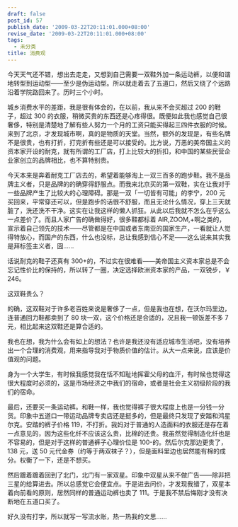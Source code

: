 ```yaml
---
draft: false
post_id: 57
publish_date: '2009-03-22T20:11:01.000+08:00'
revise_date: '2009-03-22T20:11:01.000+08:00'
tags:
  - 未分类
title: 消费观
---
```


今天天气还不错，想出去走走，又想到自己需要一双鞋外加一条运动裤，以便和谐地转型到运动型——至少是伪运动型。所以就走着去了五道口，然后又绕了个远路沿着学院路回来了。历时三个小时。

城乡消费水平的差距，我是很有体会的，在以前，我从来不会买超过 200 的鞋子，超过 300 的衣服，稍微买贵的东西还是心疼得很。既便如此我也感觉自己很奢侈，特别是清楚地了解有些人努力一个月的工资只能买得起三四件衣服的时候。来到了北京，才发现城市啊，真的是物质的天堂。当然，额外的发现是，有些名牌不是很贵，也有打折，打完折有些还是可以接受的。比方说，万恶的美帝国主义的资本家开设的耐克，就有所谓的工厂店，打上比较大的折扣，和中国的某些民营企业家创立的品牌相比，也不算特别贵。

今天本来是奔着耐克工厂店去的，希望着能够淘上一双三百多的跑步鞋。我不是品牌主义者，只是品牌的的确穿得舒服点。而我来北京买的第一双鞋，实在让我对于一些品牌产生了比较大的心理障碍。那是一双「一切皆有可能」的李宁，200 元买回来，平常穿还可以，但是跑步的话很不舒服，而且无论什么情况，穿上三天就脏了，洗还洗不干净。这实在让我这样的懒人抓狂。从此以后我就不怎么在乎这么一点差价了。而且人家广告的确做得好，很多鞋都标着 AIR,ZOOM,+啊之类的，宣示着自己领先的技术——尽管都是在中国或者东南亚的国家生产，一看就让人觉得特放心，而国产的东西，什么也没标，总让我感到信心不足——这么说来其实我是拜标签主义者，囧……

话说耐克的鞋子还真有 300+的，不过实在很难看——美帝国主义资本家总是不会忘记性价比的保持的，所以转了一圈，决定选择欧洲资本家的产品，一双锐步，￥ 246。

这双鞋贵么？

的确，这双鞋对于许多老百姓来说是奢侈了一点，但是我也在想，在沃尔玛里边，连普通回力鞋都卖到了 80 块一双，这个价格还是合适的，况且我一顿饭差不多 7 元，相比起来这双鞋还是算合适的。

我也在想，我为什么会有如上的想法？也许是我还没有适应城市生活吧，没有培养出一个合理的消费观，用来指导我对于物质价值的估计。从大一点来说，应该是价值观的问题。

身为一个大学生，有时候我感觉我在恬不知耻地挥霍父母的血汗，有时候也觉得这很大程度时必须的，这是市场经济之中我们的宿命，或者是社会主义初级阶段的我们的宿命。

最后，还要买一条运动裤。和鞋一样，我也觉得裤子很大程度上也是一分钱一分货。印象中五道口一带运动品牌专卖店还是挺多的，但是最终只发现了安踏和鸿星尔克。安踏的裤子价格 119，不打折。我妈对于普通的人造面料的衣服还是存在着一点意见的，因为这些化纤不应该这么贵，比棉的还贵。我虽然觉得制造化纤也是不容易的，但是对于这样的普通裤子心理价位是 100-的。然后尔克那边更贵了，138 元，送 50 元代金券（约等于两双袜子？），但是面料里边也居然能有棉的成分。权衡了一下，还是不想买。

然后踱着踱着回到了北门，北门有一家双星。印象中双星从来不做广告——除非把三星的给算进去。所以总感觉它会便宜点。于是进去问价，才发现我错了，双星本着向前看的原则，居然同样的普通运动裤也卖了 111。于是我不禁后悔刚才没有决断地在五道口买了。

好久没有打字，所以就写一写流水账，热一热我的文思……
